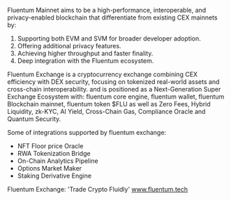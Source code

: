Fluentum Mainnet aims to be a high-performance, interoperable, and privacy-enabled blockchain that differentiate from existing CEX mainnets by:

1. Supporting both EVM and SVM for broader developer adoption.
2. Offering additional privacy features.
3. Achieving higher throughput and faster finality.
4. Deep integration with the Fluentum ecosystem.

Fluentum Exchange is a cryptocurrency exchange combining CEX efficiency with DEX security, focusing on tokenized real-world assets and cross-chain interoperability.
and is positioned as a Next-Generation Super Exchange Ecosystem with: fluentum core engine, fluentum wallet, fluentum Blockchain mainnet, fluentum token $FLU as well as Zero Fees, Hybrid Liquidity, zk-KYC, AI Yield, Cross-Chain Gas, Compliance Oracle and Quantum Security.

Some of integrations supported by fluentum exchange:
- NFT Floor price Oracle
- RWA Tokenization Bridge
- On-Chain Analytics Pipeline
- Options Market Maker
- Staking Derivative Engine

Fluentum Exchange: 'Trade Crypto Fluidly'
www.fluentum.tech
